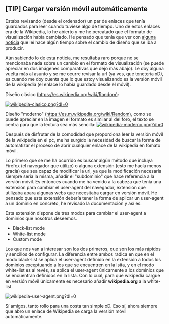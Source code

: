 ## [TIP] Cargar versión móvil automáticamente

Estaba revisando (desde el ordenador) un par de enlaces que tenía  guardados para leer cuando tuviese algo de tiempo. Uno de estos enlaces  era de la Wikipedia, lo he abierto y me he percatado que el formato de  visualización había cambiado. He pensado que tenía que ver con [alguna noticia](https://www.genbeta.com/web/wikipedia-va-a-cambiar-su-diseno-primera-vez-10-anos) que leí hace algún tiempo sobre el cambio de diseño que se iba a producir.

Aún sabiendo lo de esta noticia, me resultaba raro porque no se  mencionaba nada sobre un cambio en el formato de visualización (se puede apreciar en dos imágenes comparativas que dejo más abajo). Le doy  alguna vuelta más al asunto y se me ocurre revisar la url (ya ves, que  tonetería xD), es cuando me doy cuenta que lo que estoy visualizando es  la versión móvil de la wikipedia (el enlace lo había guardado desde el  móvil).

Diseño clásico ([https://es.wikipedia.org/wiki/Random)](https://es.wikipedia.org/wiki/Random):

[![wikipedia-clasico.png?dl=0](https://dl.dropboxusercontent.com/s/z0vxegfv68562az/wikipedia-clasico.png?dl=0)](https://dl.dropboxusercontent.com/s/z0vxegfv68562az/wikipedia-clasico.png?dl=0)

Diseño "moderno" ([https://es.m.wikipedia.org/wiki/Random)](https://es.m.wikipedia.org/wiki/Random), como se puede apreciar en la imagen el formato es similar al del foro,  el texto se centra para que la lectura sea más sencilla:	 	[![wikipedia-moderno.png?dl=0](https://dl.dropboxusercontent.com/s/prqjdbsojnmj9vx/wikipedia-moderno.png?dl=0)](https://dl.dropboxusercontent.com/s/prqjdbsojnmj9vx/wikipedia-moderno.png?dl=0)

Después de disfrutar de la comodidad que proporciona leer la versión  móvil de la wikipedia en el pc, me ha surgido la necesidad de buscar la  forma de automatizar el proceso de abrir cualquier enlace de la  wikipedia en fomato móvil.

Lo primero que se me ha ocurrido es buscar algún método que incluya  Firefox (el navegador que utilizo) o alguna extensión (esto me hacía  menos gracia) que sea capaz de modificar la url, ya que la modificación  necesaria siempre sería la misma, añadir el "subdominio" que hace  referencia a la versión móvil. Es entonces cuando me ha venido a la  cabeza que tenía una extensión para cambiar el user-agent del navegador, extensión que utilizaba apara algunas webs que necesitaba cargar en  versión móvil. He pensado que esta extensión debería tener la forma de  aplicar un user-agent a un dominio en concreto, he revisado la  documentación y así es.

Esta extensión dispone de tres modos para cambiar el user-agent a dominios que nosotros deseemos.

- Black-list mode 
- White-list mode 
- Custom mode 

Los que nos van a interesar son los dos primeros, que son los más  rápidos y sencillos de configurar. La diferencia entre ambos radica en  que en el modo black-list se aplica el user-agent definido en la  extensión a todos los dominios exceptuando a los que se encuentren en la lsita, y en el modo white-list es al revés, se aplica el user-agent  únicamente a los dominios que se encuentran definidos en la lista. Con  lo cual, para que wikipedia cargue en versión móvil únicamente es  necesario añadir **wikipedia.org** a la white-list.	 

![wikipedia-user-agent.png?dl=0](https://dl.dropboxusercontent.com/s/3gn4c0hpnv1qi32/wikipedia-user-agent.png?dl=0)

Sí amigos, tanto rollo para una costa tan simple xD. Eso sí, ahora  siempre que abro un enlace de Wikipedia se carga la versión móvil  automáticamente.